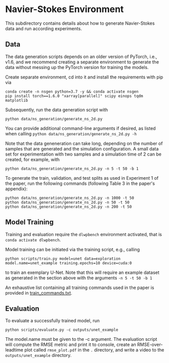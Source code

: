 # Navier-Stokes Environment

This subdirectory contains details about how to generate Navier-Stokes data and run according experiments.


## Data

The data generation scripts depends on an older version of PyTorch, i.e., v1.6, and we recommend creating a separate environment to generate the data without messing up the PyTorch version for training the models.

Create separate environment, cd into it and install the requirements with pip via

```
conda create -n nsgen python=3.7 -y && conda activate nsgen
pip install torch==1.6.0 "xarray[parallel]" scipy einops tqdm matplotlib
```

Subsequently, run the data generation script with
```
python data/ns_generation/generate_ns_2d.py
```
You can provide additional command-line arguments if desired, as listed when calling `python data/ns_generation/generate_ns_2d.py -h`

Note that the data geneneration can take long, depending on the number of samples that are generated and the simulation configuration. A small data set for experimentation with two samples and a simulation time of 2 can be created, for example, with
```
python data/ns_generation/generate_ns_2d.py -n 5 -t 50 -b 1
```

To generate the train, validation, and test splits as used in Experiment 1 of the paper, run the following commands (following Table 3 in the paper's appendix):

```
python data/ns_generation/generate_ns_2d.py -n 1000 -t 50
python data/ns_generation/generate_ns_2d.py -n 50 -t 50
python data/ns_generation/generate_ns_2d.py -n 200 -t 50
```

## Model Training

Training and evaluation require the `dlwpbench` environment activated, that is `conda activate dlwpbench`.

Model training can be initiated via the training script, e.g., calling
```
python scripts/train.py model=unet data=exploration model.name=unet_example training.epochs=10 device=cuda:0
```
to train an exemplary U-Net. Note that this will require an example dataset as generated in the section above with the arguments `-n 5 -t 50 -b 1`

An exhaustive list containing all training commands used in the paper is provided in [train_commands.txt](scripts/train_commands.txt).


## Evaluation

To evaluate a successfully trained model, run
```
python scripts/evaluate.py -c outputs/unet_example
```
The model.name must be given to the -c argument. The evaluation script will compute the RMSE metric and print it to console, create an RMSE-over-leadtime plot called `rmse_plot.pdf` in the `.` directory, and write a video to the `outputs/unet_example` directory.
